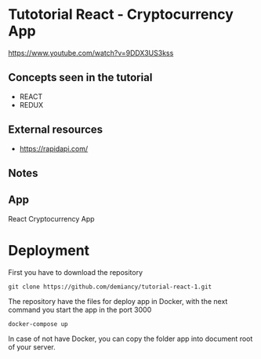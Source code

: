 # Tutotorial React -  Cryptocurrency App

https://www.youtube.com/watch?v=9DDX3US3kss  

## Concepts seen in the tutorial 
* REACT
* REDUX

## External resources
* https://rapidapi.com/

## Notes

## App
React Cryptocurrency App

# Deployment

First you have to download the repository 

    git clone https://github.com/demiancy/tutorial-react-1.git

The repository have the files for deploy app in Docker, with the next command you start the app in the port 3000

    docker-compose up

In case of not have Docker, you can copy the folder app into document root of your server.
